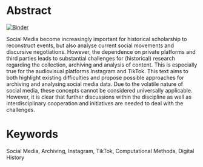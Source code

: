 # Abstract

[![Binder](https://mybinder.org/badge_logo.svg)](https://mybinder.org/v2/gh/C2DH/template_repo_JDH/main?filepath=author_guideline_template.ipynb)

Social Media become increasingly important for historical scholarship to reconstruct events, but also analyse current social movements and discursive negotiations. However, the dependence on private platforms and third parties leads to substantial challenges for (historical) research regarding the collection, archiving and analysis of content. This is especially true for the audiovisual platforms Instagram and TikTok. This text aims to both highlight existing difficulties and propose possible approaches for archiving and analysing social media data. Due to the volatile nature of social media, these concepts cannot be considered universally applicable. However, it is clear that further discussions within the discipline as well as interdisciplinary cooperation and initiatives are needed to deal with the challenges.

# Keywords
Social Media, Archiving, Instagram, TikTok, Computational Methods, Digital History 
